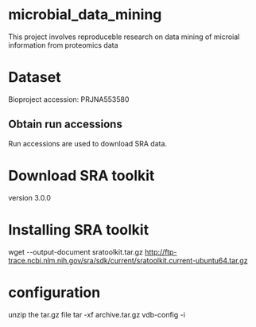 # microbial_data_mining
This project involves  reproduceble research on data mining of microial information from proteomics data
# Dataset
Bioproject accession: PRJNA553580
## Obtain run accessions
Run accessions are used to download SRA data.
# Download SRA toolkit 
version 3.0.0
# Installing SRA toolkit
wget --output-document sratoolkit.tar.gz http://ftp-trace.ncbi.nlm.nih.gov/sra/sdk/current/sratoolkit.current-ubuntu64.tar.gz
# configuration
unzip the tar.gz file
tar -xf archive.tar.gz
vdb-config -i

